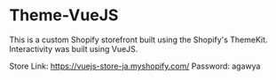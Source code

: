 # Theme-VueJS
This is a custom Shopify storefront built using the Shopify's ThemeKit. Interactivity was built using VueJS.

Store Link: https://vuejs-store-ja.myshopify.com/
Password: agawya 
